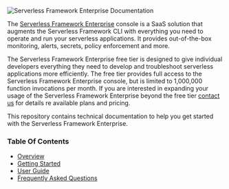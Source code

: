 ![Serverless Framework Enterprise Documentation](https://s3.amazonaws.com/assets.github.serverless/readme-serverless-enterprise-documentation-3.png)

The [Serverless Framework Enterprise](https://dashboard.serverless.com/) console is a SaaS solution that augments the Serverless Framework CLI with everything you need to operate and run your serverless applications. It provides out-of-the-box monitoring, alerts, secrets, policy enforcement and more. 

The Serverless Framework Enterprise free tier is designed to give individual developers everything they need to develop and troubleshoot serverless applications more efficiently. The free tier provides full access to the Serverless Framework Enterprise console, but is limited to 1,000,000 function invocations per month. If you are interested in expanding your usage of the Serverless Framework Enterprise beyond the free tier [contact us](https://serverless.com/enterprise/contact/) for details re available plans and pricing.

This repository contains technical documentation to help you get started with the Serverless Framework Enterprise.

### Table Of Contents

* [Overview](./docs/README.md)
* [Getting Started](./docs/getting-started.md)
* [User Guide](./docs/dashboard-user-guide.md)
* [Frequently Asked Questions](./docs/faq.md)
